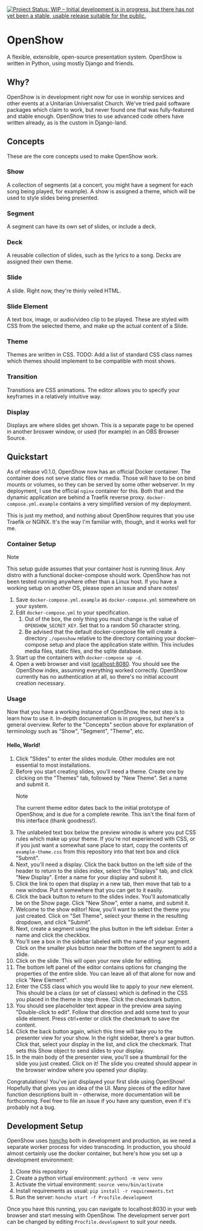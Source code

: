 [![Project Status: WIP – Initial development is in progress, but there has not yet been a stable, usable release suitable for the public.](https://www.repostatus.org/badges/latest/wip.svg)](https://www.repostatus.org/#wip)
# OpenShow
A flexible, extensible, open-source presentation system. OpenShow is written in Python, using mostly Django and friends.

## Why?
OpenShow is in development right now for use in worship services and other events at a Unitarian Universalist Church. We've tried paid software packages which claim to work, but never found one that was fully-featured and stable enough. OpenShow tries to use advanced code others have written already, as is the custom in Django-land.

## Concepts
These are the core concepts used to make OpenShow work.

### Show
A collection of segments (at a concert, you might have a segment for each song being played, for example). A show is assigned a theme, which will be used to style slides being presented.

### Segment
A segment can have its own set of slides, or include a deck.

### Deck
A reusable collection of slides, such as the lyrics to a song. Decks are assigned their own theme.

### Slide
A slide. Right now, they're thinly veiled HTML.

### Slide Element
A text box, image, or audio/video clip to be played. These are styled with CSS from the selected theme, and make up the actual content of a Slide.

### Theme
Themes are written in CSS. TODO: Add a list of standard CSS class names which themes should implement to be compatible with most shows.

### Transition
Transitions are CSS animations. The editor allows you to specify your keyframes in a relatively intuitive way.

### Display
Displays are where slides get shown. This is a separate page to be opened in another broswer window, or used (for example) in an OBS Browser Source.

## Quickstart
As of release v0.1.0, OpenShow now has an official Docker container. The container does not serve static files or media. Those will have to be on bind mounts or volumes, so they can be served by some other webserver. In my deployment, I use the official `nginx` container for this. Both that and the dynamic application are behind a Traefik reverse proxy. `docker-compose.yml.example` contains a very simplified version of my deployment.

This is just my method, and nothing about OpenShow requires that you use Traefik or NGINX. It's the way I'm familiar with, though, and it works well for me.

### Container Setup
> [!NOTE]
> This setup guide assumes that your container host is running linux. Any distro with a functional docker-compose should work. OpenShow has not been tested running anywhere other than a Linux host. If you have a working setup on another OS, please open an issue and share notes!

1. Save `docker-compose.yml.example` as `docker-compose.yml` somewhere on your system.
2. Edit `docker-compose.yml` to your specification.
    1. Out of the box, the only thing you must change is the value of `OPENSHOW_SECRET_KEY`. Set that to a random 50 character string.
    2. Be advised that the default docker-compose file will create a directory `./openshow` relative to the directory containing your docker-compose setup and place the application state within. This includes media files, static files, and the sqlite database. 
3. Start up the containers with `docker-compose up -d`.  
4. Open a web browser and visit [localhost:8080](localhost:8080). You should see the OpenShow index, assuming everything worked correctly. OpenShow currently has no authentication at all, so there's no initial account creation necessary.

### Usage
Now that you have a working instance of OpenShow, the next step is to learn how to use it. In-depth documentation is in progress, but here's a general overview.
Refer to the "Concepts" section above for explanation of terminology such as "Show", "Segment", "Theme", etc.
#### Hello, World!
1. Click "Slides" to enter the slides module. Other modules are not essential to most installations.
2. Before you start creating slides, you'll need a theme. Create one by clicking on the "Themes" tab, followed by "New Theme". Set a name and submit it.
   > [!NOTE]
   > The current theme editor dates back to the initial prototype of OpenShow, and is due for a complete rewrite. This isn't the final form of this interface (thank goodness!).
3. The unlabeled text box below the preview winodw is where you put CSS rules which make up your theme. If you're not experienced with CSS, or if you just want a somewhat sane place to start, copy the contents of `example-theme.css` from this repository into that text box and click "Submit".
4. Next, you'll need a display. Click the back button on the left side of the header to return to the slides index, select the "Displays" tab, and click "New Display". Enter a name for your display and submit it.
5. Click the link to open that display in a new tab, then move that tab to a new window. Put it somewhere that you can get to it easily.
4. Click the back button to return to the slides index. You'll automatically be on the Show page. Click "New Show", enter a name, and submit it.
5. Welcome to the show editor! Now, you'll want to select the theme you just created. Click on "Set Theme", select your theme in the resulting dropdown, and click "Submit".
6. Next, create a segment using the plus button in the left sidebar. Enter a name and click the checkbox. 
7. You'll see a box in the sidebar labeled with the name of your segment. Click on the smaller plus button near the bottom of the segment to add a slide.
8. Click on the slide. This will open your new slide for editing. 
9. The bottom left panel of the editor contains options for changing the properties of the entire slide. You can leave all of that alone for now and click "New Element".
10. Enter the CSS class which you would like to apply to your new element. This should be a class (or set of classes) which is defined in the CSS you placed in the theme in step three. Click the checkmark button.
11. You should see placeholder text appear in the preview area saying "Double-click to edit". Follow that direction and add some text to your slide element. Press ctrl+enter or click the checkmark to save the content.
12. Click the back button again, which this time will take you to the presenter view for your show. In the right sidebar, there's a gear button. Click that, select your display in the list, and click the checkmark. That sets this Show object to send slides to your display.
13. In the main body of the presenter view, you'll see a thumbnail for the slide you just created. Click on it! The slide you created should appear in the browser window where you opened your display.

Congratulations! You've just displayed your first slide using OpenShow! Hopefully that gives you an idea of the UI. Many pieces of the editor have function descriptions built in - otherwise, more documentation will be forthcoming. Feel free to file an issue if you have any question, even if it's probably not a bug.

## Development Setup

OpenShow uses [honcho](https://honcho.readthedocs.io/en/latest/) both in development and production, as we need a separate worker process for video transcoding.
In production, you should almost certainly use the docker container, but here's how you set up a development environment:

1. Clone this repository
2. Create a python virtual environment: `python3 -m venv venv`
3. Activate the virtual environment: `source venv/bin/activate`
4. Install requirements as usual: `pip install -r requirements.txt`
5. Run the server: `honcho start -f Procfile.development`

Once you have this running, you can navigate to localhost:8030 in your web browser and start messing with OpenShow. The development server port can be changed by editing `Procfile.development` to suit your needs.
